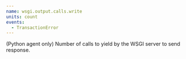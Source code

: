 ```yaml
---
name: wsgi.output.calls.write
units: count
events:
  - TransactionError
---
```


(Python agent only) Number of calls to yield by the WSGI server to send response.